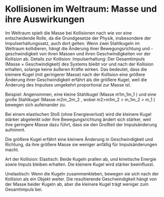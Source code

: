 # Kollisionen im Weltraum: Masse und ihre Auswirkungen

Im Weltraum spielt die Masse bei Kollisionen nach wie vor eine entscheidende Rolle, da die Grundgesetze der Physik,
insbesondere der Impulserhaltungssatz, auch dort gelten. Wenn zwei Stahlkugeln im Weltraum kollidieren, hängt die
Änderung ihrer Bewegungsrichtung und -geschwindigkeit von ihren Massen und ihren Geschwindigkeiten vor der Kollision ab.
Details zur Kollision:
Impulserhaltung: Der Gesamtimpuls (Masse × Geschwindigkeit) des Systems bleibt vor und nach der Kollision erhalten,
solange keine äußeren Kräfte wirken. Das bedeutet, dass die kleinere Kugel (mit geringerer Masse) nach der Kollision
eine größere Änderung ihrer Geschwindigkeit erfährt als die größere Kugel, weil die Änderung des Impulses umgekehrt
proportional zur Masse ist.

Beispiel:
Angenommen, eine kleine Stahlkugel (Masse m1m_1m_1
) und eine große Stahlkugel (Masse m2m_2m_2
, wobei m2>m1m_2 > m_1m_2 > m_1
) bewegen sich aufeinander zu.

Bei einem elastischen Stoß (ohne Energieverlust) wird die kleinere Kugel stärker abgelenkt oder ihre Bewegungsrichtung
ändert sich stärker, weil ihre geringere Masse dazu führt, dass sie den Großteil der Impulsänderung aufnimmt.

Die größere Kugel erfährt eine kleinere Änderung in Geschwindigkeit und Richtung, da ihre größere Masse sie weniger
anfällig für Impulsänderungen macht.

Art der Kollision:
Elastisch: Beide Kugeln prallen ab, und kinetische Energie sowie Impuls bleiben erhalten. Die kleinere Kugel wird
stärker beeinflusst.

Unelastisch: Wenn die Kugeln zusammenkleben, bewegen sie sich nach der Kollision als ein Objekt weiter. Die
resultierende Geschwindigkeit hängt von der Masse beider Kugeln ab, aber die kleinere Kugel trägt weniger zum
Gesamtimpuls bei.

